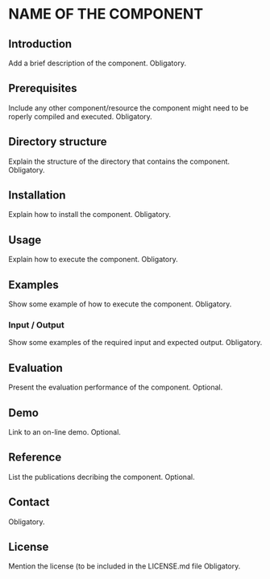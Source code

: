 # NAME OF THE COMPONENT


## Introduction
Add a brief description of the component.
Obligatory.

## Prerequisites
Include any other component/resource the component might need to be roperly compiled and executed.
Obligatory.

## Directory structure
Explain the structure of the directory that contains the component.
Obligatory.

## Installation
Explain how to install the component.
Obligatory.

## Usage
Explain how to execute the component.
Obligatory.

## Examples
Show some example of how to execute the component.
Obligatory.

### Input / Output
Show some examples of the required input and expected output.
Obligatory.

## Evaluation
Present the evaluation performance of the component.
Optional.

## Demo
Link to an on-line demo.
Optional.

## Reference
List the publications decribing the component.
Optional.

## Contact
Obligatory.

## License
Mention the license (to be included in the LICENSE.md file
Obligatory.
